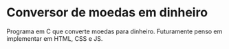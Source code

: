 # Conversor de moedas em dinheiro
 Programa em C que converte moedas para dinheiro. Futuramente penso em implementar em HTML, CSS e JS.
